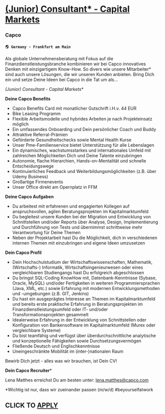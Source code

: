 # [(Junior) Consultant* - Capital Markets](https://www.remotewlb.com/apply/junior-consultant-capital-markets)  
### Capco  
#### `🌎 Germany - Frankfurt am Main`  

Als globale Unternehmensberatung mit Fokus auf die Finanzdienstleistungsbranche kombinieren wir bei Capco innovatives Denken mit einzigartigem Know-How. So divers wie unsere Mitarbeiter* sind auch unsere Lösungen, die wir unseren Kunden anbieten. Bring Dich ein und setze Deine Ideen bei Capco in die Tat um als…

**(Junior) Consultant* - Capital Markets**

**Deine Capco Benefits**

  * Capco Benefits Card mit monatlicher Gutschrift i.H.v. 44 EUR
  * Bike Leasing Programm
  * Flexible Arbeitsmodelle und hybrides Arbeiten je nach Projekteinsatz möglich
  * Ein umfassendes Onboarding und Dein persönlicher Coach und Buddy
  * Attraktive Referral-Prämien
  * Geförderte Gesundheitschecks sowie Mental Health Kurse
  * Unser Pme-Familienservice bietet Unterstützung für alle Lebenslagen
  * Ein dynamisches, wachstumsstarkes und internationales Umfeld mit zahlreichen Möglichkeiten Dich und Deine Talente einzubringen
  * Autonomie, flache Hierarchien, Hands-on-Mentalität und schnelle Entscheidungswege
  * Kontinuierliches Feedback und Weiterbildungsmöglichkeiten (z.B. über Udemy Business)
  * Großartige Firmenevents
  * Unser Office direkt am Opernplatz in FFM

**Deine Capco Aufgaben**

  * Du arbeitest mit erfahrenen und engagierten Kollegen auf anspruchsvollen, agilen Beratungsprojekten im Kapitalmarktumfeld
  * Du begleitest unsere Kunden bei der Migration und Entwicklung von Schnittstellen und/oder Reports über Analyse, Design, Implementierung und Durchführung von Tests und übernimmst schrittweise mehr Verantwortung für Deine Themen
  * Neben der Projektarbeit hast Du die Möglichkeit, dich in verschiedenen internen Themen mit einzubringen und eigene Ideen umzusetzen

**Dein Capco Profil**

  * Dein Hochschulstudium der Wirtschaftswissenschaften, Mathematik, (Wirtschafts-) Informatik, Wirtschaftsingenieurwesen oder eines vergleichbaren Studiengangs hast Du erfolgreich abgeschlossen
  * Du bringst SQL-Coding KnowHow mit, Datenbank-Kenntnisse (Sybase, Oracle, MySQL) und/oder Fertigkeiten in weiteren Programmiersprachen (Java, XML, etc.) sowie Erfahrung mit modernen Entwicklungsmethoden und -umgebungen (z.B. GIT, Jenkins)
  * Du hast ein ausgeprägtes Interesse an Themen im Kapitalmarktumfeld und bereits erste praktische Erfahrung in Beratungsprojekten im Finanzdienstleistungsumfeld oder IT- und/oder Transformationsprojekten gesammelt
  * Idealerweise Erfahrung in der Entwicklung von Schnittstellen oder Konfiguration von Bankensoftware im Kapitalmarktumfeld (Murex oder vergleichbare Systeme)
  * Du bist teamfähig und verfügst über überdurchschnittliche analytische und konzeptionelle Fähigkeiten sowie Durchsetzungsvermögen
  * Fließende Deutsch und Englischkenntnisse
  * Uneingeschränkte Mobilität im (inter-)nationalen Raum

Bewirb Dich jetzt \- alles was wir brauchen, ist Dein CV!

**Dein Capco Recruiter***

Lena Matthes erreichst Du am besten unter: lena.matthes@capco.com

*Wichtig ist nur, dass wir zueinander passen (m/w/d) #beyourselfatwork

  
## CLICK TO [APPLY](https://www.remotewlb.com/apply/junior-consultant-capital-markets)

